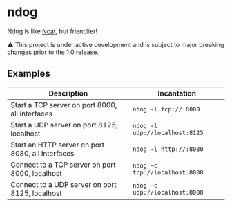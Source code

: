 # ndog

Ndog is like [Ncat](https://nmap.org/ncat/), but friendlier!

:warning: This project is under active development and is subject to major
breaking changes prior to the 1.0 release.

## Examples

| Description                                       | Incantation                    |
| ---                                               | ---                            |
| Start a TCP server on port 8000, all interfaces   | `ndog -l tcp://:8000`          |
| Start a UDP server on port 8125, localhost        | `ndog -l udp://localhost:8125` |
| Start an HTTP server on port 8080, all interfaces | `ndog -l http://:8080`         |
| Connect to a TCP server on port 8000, localhost   | `ndog -c tcp://localhost:8000` |
| Connect to a UDP server on port 8125, localhost   | `ndog -c udp://localhost:8000` |
